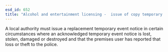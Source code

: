 ```yaml
---
esd_id: 652
title: "Alcohol and entertainment licensing -  issue of copy temporary event notice"
---
```


A local authority must issue a replacement temporary event notice in certain circumstances where an acknowledged temporary event notice is lost, stolen, damaged or destroyed and that the premises user has reported that loss or theft to the police.

